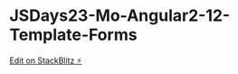 # JSDays23-Mo-Angular2-12-Template-Forms

[Edit on StackBlitz ⚡️](https://stackblitz.com/edit/github-uelwhb-fkufg9)